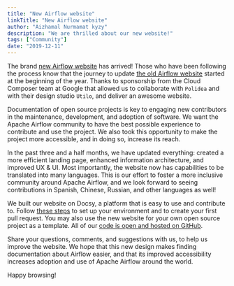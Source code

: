 ```yaml
---
title: "New Airflow website"
linkTitle: "New Airflow website"
author: "Aizhamal Nurmamat kyzy"
description: "We are thrilled about our new website!"
tags: ["Community"]
date: "2019-12-11"
---
```


The brand [new Airflow website](https://airflow.apache.org/) has arrived! Those who have been following the process know that the journey to update [the old Airflow website](https://airflow.readthedocs.io/en/1.10.6/) started at the beginning of the year.
Thanks to sponsorship from the Cloud Composer team at Google that allowed us to
collaborate with `Polidea` and with their design studio `Utilo`, and deliver an awesome website.

Documentation of open source projects is key to engaging new contributors in the maintenance,
development, and adoption of software. We want the Apache Airflow community to have
the best possible experience to contribute and use the project. We also took this opportunity to make the project
more accessible, and in doing so, increase its reach.

In the past three and a half months, we have updated everything: created a more efficient landing page,
enhanced information architecture, and improved UX & UI. Most importantly, the website now has capabilities
to be translated into many languages. This is our effort to foster a more inclusive community around
Apache Airflow, and we look forward to seeing contributions in Spanish, Chinese, Russian, and other languages as well!

We built our website on Docsy, a platform that is easy to use and contribute to. Follow
[these steps](https://github.com/apache/airflow-site/blob/master/README.md) to set up your environment and
to create your first pull request. You may also use
the new website for your own open source project as a template.
All of our [code is open and hosted on GitHub](https://github.com/apache/airflow-site/tree/master).

Share your questions, comments, and suggestions with us, to help us improve the website.
We hope that this new design makes finding documentation about Airflow easier,
and that its improved accessibility increases adoption and use of Apache Airflow around the world.

Happy browsing!
